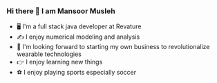 ### Hi there 👋 I am Mansoor Musleh
- 🖥️	 I'm a full stack java developer at Revature
- ✍️ I enjoy numerical modeling and analysis
- 🌱 I'm looking forward to starting my own business to revolutionalize wearable technologies
- 👉 I enjoy learning new things 
- ⚽ I enjoy playing sports especially soccer

<!-- https://img.shields.io/static/v1?label=Favorite%20Programming%20langauge&message=Java&color=green https://img.shields.io/static/v1?label=Skills%20in%&message=Javascript,%20HTML,%20CSS&color=red https://img.shields.io/static/v1?label=I%20am%20using%&message=IntelliJ%20IDEA&color=blue https://img.shields.io/static/v1?label=I%20am%20using%&message=Visual%20Studio%20Code&color=yellow -->

<!--
**mannyRV/mannyRV** is a ✨ _special_ ✨ repository because its `README.md` (this file) appears on your GitHub profile.

Here are some ideas to get you started:

- 🔭 I’m currently working on ...
- 🌱 I’m currently learning ...
- 👯 I’m looking to collaborate on ...
- 🤔 I’m looking for help with ...
- 💬 Ask me about ...
- 📫 How to reach me: ...
- 😄 Pronouns: ...
- ⚡ Fun fact: ...
-->
